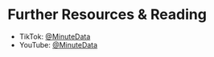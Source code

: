 # Further Resources & Reading

- TikTok: [@MinuteData](https://www.tiktok.com/@minutedata)
- YouTube: [@MinuteData](https://www.youtube.com/@MinuteData)